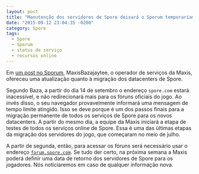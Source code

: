 ```yaml
---
layout: post
title: "Manutenção dos servidores de Spore deixará o Sporum temporariamente inacessível"
date: "2015-09-12 23:04:35 -0200"
category: Spore
tags:
  - Spore
  - Sporum
  - status de serviço
  - recursos online
---
```


Em [um post no Sporum](http://forum.spore.com/jforum/posts/list/83747.page#3976965), MaxisBazajaytee, o operador de serviços da Maxis, ofereceu uma atualização quanto à migração dos datacenters de Spore.

Segundo Baza, a partir do dia 14 de setembro o endereço `spore.com` estará inacessível, e não redirecionará mais para os fóruns oficiais do jogo. Ao invés disso, o seu navegador provavelmente informará uma mensagem de tempo limite atingido. Isso se deve porque é um dos passos finais para a migração permanente de todos os serviços de Spore para os novos datacenters. A partir do mesmo dia, a equipe da Maxis iniciará a etapa de testes de todos os serviços online de Spore. Essa é uma das últimas etapas da migração dos servidores do jogo, que começaram no meio de julho.

A partir de segunda, então, para acessar os fóruns será necessário usar o endereço [`forum.spore.com`](http://forum.spore.com/). Se tudo der certo, na próxima semana a Maxis poderá definir uma data de retorno dos servidores de Spore para os jogadores. Nós noticiaremos em caso de qualquer informação nova.
